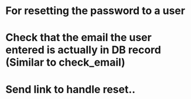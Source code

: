 # For resetting the password to a user
# Check that the email the user entered is actually in DB record (Similar to check_email)
# Send link to handle reset..
